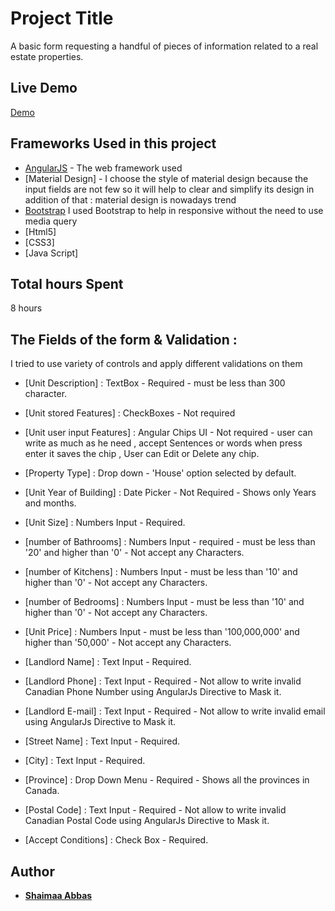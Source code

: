 # Project Title

A basic form requesting a handful of pieces of information related to a real estate properties.

## Live Demo
[Demo](http://shaimaa.me/properly-activity/)

## Frameworks Used in this project

* [AngularJS](https://material.angularjs.org/latest/) - The web framework used
* [Material Design] - I choose the style of material design because the input fields are not few so it will help to clear and simplify its design in addition of that : material design is nowadays trend
* [Bootstrap](https://getbootstrap.com/) I used Bootstrap to help in responsive without the need to use media query
* [Html5]
* [CSS3]
* [Java Script]


## Total hours Spent

8 hours 


## The Fields of the form & Validation :

I tried to use variety of controls and apply different validations on them 

* [Unit Description] : TextBox - Required - must be less than 300 character.

* [Unit stored Features] : CheckBoxes - Not required

* [Unit user input Features] : Angular Chips UI - Not required - user can write as much as he need , accept Sentences or words when press enter it saves the chip , User can Edit or Delete any chip.

* [Property Type] : Drop down - 'House' option selected by default.

* [Unit Year of Building] : Date Picker - Not Required - Shows only Years and months.

* [Unit Size] : Numbers Input - Required.

* [number of Bathrooms] : Numbers Input - required - must be less than '20' and higher than '0' - Not accept any Characters.

* [number of Kitchens] : Numbers Input - must be less than '10' and higher than '0' - Not accept any Characters.

* [number of Bedrooms] : Numbers Input - must be less than '10' and higher than '0' - Not accept any Characters.

* [Unit Price] : Numbers Input - must be less than '100,000,000' and higher than '50,000' - Not accept any Characters.

* [Landlord Name] : Text Input - Required.

* [Landlord Phone] : Text Input - Required - Not allow to write invalid Canadian Phone Number using AngularJs Directive to Mask it.

* [Landlord E-mail] : Text Input - Required - Not allow to write invalid email using AngularJs Directive to Mask it.

* [Street Name] : Text Input - Required.

* [City] : Text Input - Required.

* [Province] : Drop Down Menu - Required - Shows all the provinces in Canada.

* [Postal Code] : Text Input - Required - Not allow to write invalid Canadian Postal Code using AngularJs Directive to Mask it.

* [Accept Conditions] : Check Box - Required.




## Author

* **[Shaimaa Abbas](https://shaimaa.me/)** 



